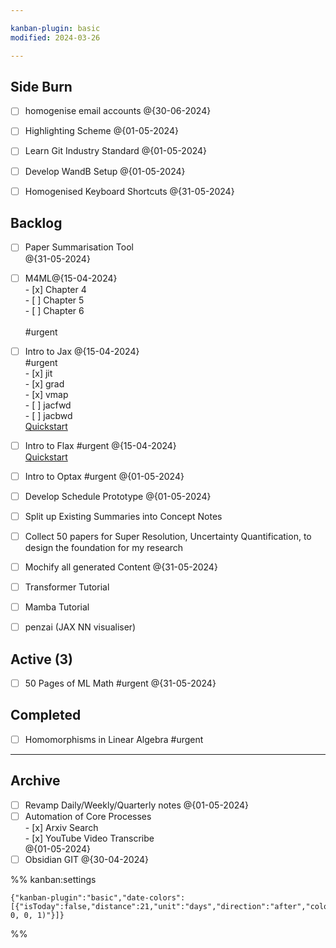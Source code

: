 ```yaml
---

kanban-plugin: basic
modified: 2024-03-26

---
```


## Side Burn

- [ ] homogenise email accounts @{30-06-2024}
- [ ] Highlighting Scheme @{01-05-2024}
- [ ] Learn Git Industry Standard @{01-05-2024}
- [ ] Develop WandB Setup @{01-05-2024}
- [ ] Homogenised Keyboard Shortcuts @{31-05-2024}


## Backlog

- [ ] Paper Summarisation Tool<br>@{31-05-2024}
- [ ] M4ML@{15-04-2024}<br>- [x] Chapter 4<br>- [ ] Chapter 5<br>- [ ] Chapter 6<br><br>#urgent
- [ ] Intro to Jax @{15-04-2024}<br>#urgent<br>- [x] jit<br>- [x] grad<br>- [x] vmap<br>- [ ] jacfwd<br>- [ ] jacbwd<br>[Quickstart](https://jax.readthedocs.io/en/latest/notebooks/quickstart.html)
- [ ] Intro to Flax #urgent @{15-04-2024}<br>[Quickstart](https://flax.readthedocs.io/en/latest/)
- [ ] Intro to Optax #urgent @{01-05-2024}
- [ ] Develop Schedule Prototype @{01-05-2024}
- [ ] Split up Existing Summaries into Concept Notes
- [ ] Collect 50 papers for Super Resolution, Uncertainty Quantification, to design the foundation for my research
- [ ] Mochify all generated Content @{31-05-2024}
- [ ] Transformer Tutorial
- [ ] Mamba Tutorial
- [ ] penzai (JAX NN visualiser)


## Active (3)

- [ ] 50 Pages of ML Math #urgent @{31-05-2024}


## Completed

- [ ] Homomorphisms in Linear Algebra #urgent


***

## Archive

- [ ] Revamp Daily/Weekly/Quarterly notes @{01-05-2024}
- [ ] Automation of Core Processes<br>- [x] Arxiv Search<br>- [x] YouTube Video Transcribe<br>@{01-05-2024}
- [ ] Obsidian GIT @{30-04-2024}

%% kanban:settings
```
{"kanban-plugin":"basic","date-colors":[{"isToday":false,"distance":21,"unit":"days","direction":"after","color":"rgba(255, 0, 0, 1)"}]}
```
%%